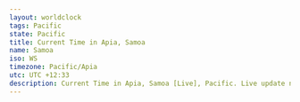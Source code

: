 ```yaml
---
layout: worldclock
tags: Pacific
state: Pacific
title: Current Time in Apia, Samoa
name: Samoa
iso: WS
timezone: Pacific/Apia
utc: UTC +12:33
description: Current Time in Apia, Samoa [Live], Pacific. Live update now time in Apia, timezone Pacific/Apia, UTC +12:33, Country ISO code & Current Local Time.
---
```


